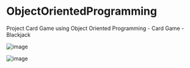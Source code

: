 # ObjectOrientedProgramming
Project Card Game using Object Oriented Programming - Card Game - Blackjack

![image](https://user-images.githubusercontent.com/58844165/166667497-5677df0d-c341-4e45-bda1-b68a91fe4e6a.png)

![image](https://user-images.githubusercontent.com/58844165/166667549-a4a4ccbd-4635-4f0b-bf12-81eefbd4c7dc.png)
